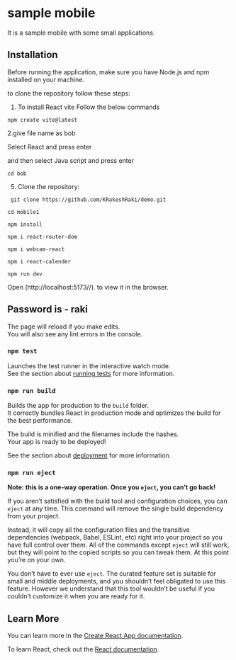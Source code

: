 # sample mobile

It is a sample mobile with some small applications.

## Installation

Before running the application, make sure you have Node.js and npm installed on your machine.

to clone the repository follow these steps:

1. To install React vite Follow the below commands

```
npm create vite@latest
```

2.give file name as bob

Select React and press enter

and then select Java script and press enter

```
cd bob
```

5. Clone the repository:

```
 git clone https://github.com/KRakeshRaki/demo.git

 ```

```
cd mobile1
```

``` 
npm install
````

``` 
npm i react-router-dom
````

``` 
npm i webcam-react
````

``` 
npm i react-calender
````

``` 
npm run dev
````

Open (http://localhost:5173//).  to view it in the browser.

## Password is - raki

The page will reload if you make edits.\
You will also see any lint errors in the console.

### `npm test`

Launches the test runner in the interactive watch mode.\
See the section about [running tests](https://facebook.github.io/create-react-app/docs/running-tests) for more information.

### `npm run build`

Builds the app for production to the `build` folder.\
It correctly bundles React in production mode and optimizes the build for the best performance.

The build is minified and the filenames include the hashes.\
Your app is ready to be deployed!

See the section about [deployment](https://facebook.github.io/create-react-app/docs/deployment) for more information.

### `npm run eject`

**Note: this is a one-way operation. Once you `eject`, you can’t go back!**

If you aren’t satisfied with the build tool and configuration choices, you can `eject` at any time. This command will remove the single build dependency from your project.

Instead, it will copy all the configuration files and the transitive dependencies (webpack, Babel, ESLint, etc) right into your project so you have full control over them. All of the commands except `eject` will still work, but they will point to the copied scripts so you can tweak them. At this point you’re on your own.

You don’t have to ever use `eject`. The curated feature set is suitable for small and middle deployments, and you shouldn’t feel obligated to use this feature. However we understand that this tool wouldn’t be useful if you couldn’t customize it when you are ready for it.

## Learn More

You can learn more in the [Create React App documentation](https://facebook.github.io/create-react-app/docs/getting-started).

To learn React, check out the [React documentation](https://reactjs.org/).
